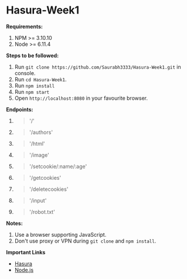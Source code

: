 # Hasura-Week1

**Requirements:**
1. NPM >= 3.10.10
2. Node >= 6.11.4

**Steps to be followed:**
1. Run `git clone https://github.com/Saurabh3333/Hasura-Week1.git` in console.
2. Run `cd Hasura-Week1`.
3. Run `npm install`
4. Run `npm start`
5. Open `http://localhost:8080` in your favourite browser.

**Endpoints:**
1. >'/' 
2. >'/authors'
3. >'/html'
4. >'/image'
5. >'/setcookie/:name/:age'
6. >'/getcookies'
7. >'/deletecookies'
8. >'/input'
9. >'/robot.txt'

**Notes:**
1. Use a browser supporting JavaScript.
2. Don't use proxy or VPN during `git clone` and `npm install`.

**Important Links**
- [Hasura](https://hasura.io)
- [Node.js](https://nodejs.org/)
